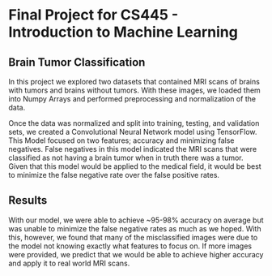 # Final Project for CS445 - Introduction to Machine Learning

## Brain Tumor Classification

In this project we explored two datasets that contained MRI scans of brains with tumors and brains without tumors. With these images, we loaded them into Numpy Arrays
and performed preprocessing and normalization of the data.

Once the data was normalized and split into training, testing, and validation sets, we created a Convolutional Neural Network model using TensorFlow.
This Model focused on two features; accuracy and minimizing false negatives. False negatives in this model indicated the MRI scans that were classified as
not having a brain tumor when in truth there was a tumor. Given that this model would be applied to the medical field, it would be best to minimize the 
false negative rate over the false positive rates.

## Results

With our model, we were able to achieve ~95-98% accuracy on average but was unable to minimize the false negative rates as much as we hoped. With this, 
however, we found that many of the misclassified images were due to the model not knowing exactly what features to focus on. If more images were provided, 
we predict that we would be able to achieve higher accuracy and apply it to real world MRI scans. 
